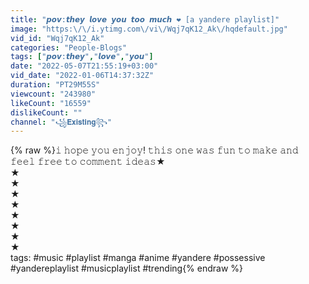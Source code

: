 ```yaml
---
title: "𝙥𝙤𝙫:𝙩𝙝𝙚𝙮 𝙡𝙤𝙫𝙚 𝙮𝙤𝙪 𝙩𝙤𝙤 𝙢𝙪𝙘𝙝 ❤︎ [a yandere playlist]"
image: "https:\/\/i.ytimg.com\/vi\/Wqj7qK12_Ak\/hqdefault.jpg"
vid_id: "Wqj7qK12_Ak"
categories: "People-Blogs"
tags: ["𝙥𝙤𝙫:𝙩𝙝𝙚𝙮","𝙡𝙤𝙫𝙚","𝙮𝙤𝙪"]
date: "2022-05-07T21:55:19+03:00"
vid_date: "2022-01-06T14:37:32Z"
duration: "PT29M55S"
viewcount: "243980"
likeCount: "16559"
dislikeCount: ""
channel: "꧁𝐄𝐱𝐢𝐬𝐭𝐢𝐧𝐠꧂"
---
```

{% raw %}𝚒 𝚑𝚘𝚙𝚎 𝚢𝚘𝚞 𝚎𝚗𝚓𝚘𝚢! 𝚝𝚑𝚒𝚜 𝚘𝚗𝚎 𝚠𝚊𝚜 𝚏𝚞𝚗 𝚝𝚘 𝚖𝚊𝚔𝚎 𝚊𝚗𝚍 𝚏𝚎𝚎𝚕 𝚏𝚛𝚎𝚎 𝚝𝚘 𝚌𝚘𝚖𝚖𝚎𝚗𝚝 𝚒𝚍𝚎𝚊𝚜★<br />★<br />★<br />★<br />★<br />★<br />★<br />★<br />★<br />tags: #music #playlist #manga #anime #yandere #possessive #yandereplaylist #musicplaylist #trending{% endraw %}

